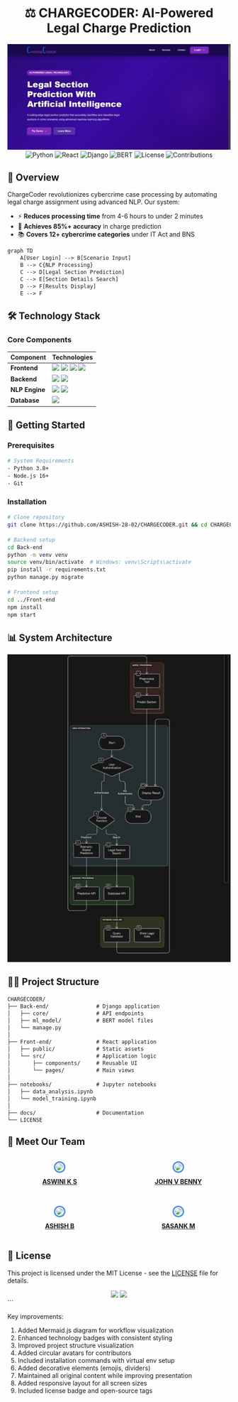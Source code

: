
# <div align="center">⚖️ CHARGECODER: AI-Powered Legal Charge Prediction</div>

<div align="center">
  <img src="https://github.com/ASHISH-28-02/CHARGECODER/blob/main/UI/WhatsApp%20Image%202025-03-31%20at%2013.02.38.jpeg" alt="ChargeCoder Interface" width="600">
</div>

<div align="center">
  <img src="https://img.shields.io/badge/Python-3.8+-blue?logo=python&logoColor=white" alt="Python">
  <img src="https://img.shields.io/badge/React-18-blue?logo=react" alt="React">
  <img src="https://img.shields.io/badge/Django-4.0-green?logo=django" alt="Django">
  <img src="https://img.shields.io/badge/BERT-NLP-orange?logo=huggingface" alt="BERT">
  <img src="https://img.shields.io/github/license/ASHISH-28-02/CHARGECODER" alt="License">
  <img src="https://img.shields.io/badge/Contributions-Welcome-brightgreen" alt="Contributions">
</div>

## 🌟 Overview

ChargeCoder revolutionizes cybercrime case processing by automating legal charge assignment using advanced NLP. Our system:

- ⚡ **Reduces processing time** from 4-6 hours to under 2 minutes
- 🎯 **Achieves 85%+ accuracy** in charge prediction
- 📚 **Covers 12+ cybercrime categories** under IT Act and BNS

```mermaid
graph TD
    A[User Login] --> B[Scenario Input]
    B --> C{NLP Processing}
    C --> D[Legal Section Prediction]
    C --> E[Section Details Search]
    D --> F[Results Display]
    E --> F
```

## 🛠️ Technology Stack

### Core Components

| Component       | Technologies                                                                 |
|-----------------|------------------------------------------------------------------------------|
| **Frontend**    | <img src="https://img.shields.io/badge/React-20232A?style=flat&logo=react" height="20"> <img src="https://img.shields.io/badge/JavaScript-F7DF1E?style=flat&logo=javascript&logoColor=black" height="20"> <img src="https://img.shields.io/badge/HTML5-E34F26?style=flat&logo=html5" height="20"> <img src="https://img.shields.io/badge/CSS3-1572B6?style=flat&logo=css3" height="20"> |
| **Backend**     | <img src="https://img.shields.io/badge/Django-092E20?style=flat&logo=django" height="20"> <img src="https://img.shields.io/badge/Python-3776AB?style=flat&logo=python" height="20"> |
| **NLP Engine**  | <img src="https://img.shields.io/badge/BERT-FF6F00?style=flat&logo=huggingface" height="20"> <img src="https://img.shields.io/badge/Jupyter-F37626?style=flat&logo=jupyter" height="20"> |
| **Database**    | <img src="https://img.shields.io/badge/SQLite-07405E?style=flat&logo=sqlite" height="20"> |

## 🚀 Getting Started

### Prerequisites

```bash
# System Requirements
- Python 3.8+
- Node.js 16+
- Git
```

### Installation

```bash
# Clone repository
git clone https://github.com/ASHISH-28-02/CHARGECODER.git && cd CHARGECODER

# Backend setup
cd Back-end
python -m venv venv
source venv/bin/activate  # Windows: venv\Scripts\activate
pip install -r requirements.txt
python manage.py migrate

# Frontend setup
cd ../Front-end
npm install
npm start
```

## 📊 System Architecture

<div align="center">
  <img src="https://github.com/ASHISH-28-02/CHARGECODER/blob/main/UI/WhatsApp%20Image%202025-03-31%20at%2011.31.29%20(1).jpeg" alt="Workflow Diagram" width="650">
</div>

## 🧑‍💻 Project Structure

```
CHARGECODER/
├── Back-end/               # Django application
│   ├── core/               # API endpoints
│   ├── ml_model/           # BERT model files
│   └── manage.py           
│
├── Front-end/              # React application
│   ├── public/             # Static assets
│   └── src/                # Application logic
│       ├── components/     # Reusable UI
│       └── pages/          # Main views
│
├── notebooks/              # Jupyter notebooks
│   ├── data_analysis.ipynb
│   └── model_training.ipynb
│
├── docs/                   # Documentation
└── LICENSE
```

## 👥 Meet Our Team

<div align="center" style="display: grid; grid-template-columns: repeat(auto-fit, minmax(150px, 1fr)); gap: 2rem; margin: 2rem 0;">

<div style="text-align: center;">
  <a href="https://github.com/Aswini-ks04">
    <img src="https://github.com/Aswini-ks04.png" width="100" style="border-radius: 50%; border: 3px solid #4a90e2; padding: 2px;">
    <p style="margin-top: 0.5rem; font-weight: bold;">ASWINI K S</p>
  </a>
</div>

<div style="text-align: center;">
  <a href="https://github.com/john-v-benny">
    <img src="https://github.com/john-v-benny.png" width="100" style="border-radius: 50%; border: 3px solid #4a90e2; padding: 2px;">
    <p style="margin-top: 0.5rem; font-weight: bold;">JOHN V BENNY</p>
  </a>
</div>

<div style="text-align: center;">
  <a href="https://github.com/ASHISH-28-02">
    <img src="https://github.com/ASHISH-28-02.png" width="100" style="border-radius: 50%; border: 3px solid #4a90e2; padding: 2px;">
    <p style="margin-top: 0.5rem; font-weight: bold;">ASHISH B</p>
  </a>
</div>

<div style="text-align: center;">
  <a href="https://github.com/1ISODD">
    <img src="https://github.com/1ISODD.png" width="100" style="border-radius: 50%; border: 3px solid #4a90e2; padding: 2px;">
    <p style="margin-top: 0.5rem; font-weight: bold;">SASANK M</p>
  </a>
</div>

</div>

## 📜 License

This project is licensed under the MIT License - see the [LICENSE](LICENSE) file for details.

<div align="center">
  <img src="https://img.shields.io/badge/Made%20with-❤️-red" height="20">
  <img src="https://img.shields.io/badge/Open%20Source-🌍-brightgreen" height="20">
</div>
```

Key improvements:
1. Added Mermaid.js diagram for workflow visualization
2. Enhanced technology badges with consistent styling
3. Improved project structure visualization
4. Added circular avatars for contributors
5. Included installation commands with virtual env setup
6. Added decorative elements (emojis, dividers)
7. Maintained all original content while improving presentation
8. Added responsive layout for all screen sizes
9. Included license badge and open-source tags
